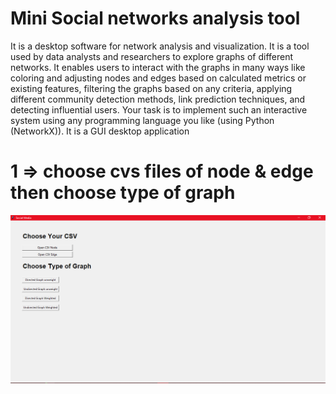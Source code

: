 # Mini Social networks analysis tool

It is a desktop software for network analysis and visualization. It is a tool used by data analysts and researchers to explore graphs of different networks. It enables users to interact with the graphs in many ways like coloring and adjusting nodes and edges based on calculated metrics or existing features, filtering the graphs based on any criteria, applying different community detection methods, link prediction techniques, and detecting influential users. Your task is to implement such an interactive system using any programming language you like
(using Python (NetworkX)). It is a GUI desktop application

# 1 => choose cvs files of node & edge then choose type of graph

<img src="./1.png">

